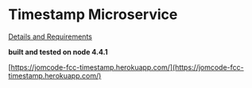 # Timestamp Microservice
[Details and Requirements](https://www.freecodecamp.com/challenges/timestamp-microservice)

**built and tested on node 4.4.1**

[https://jomcode-fcc-timestamp.herokuapp.com/](https://jomcode-fcc-timestamp.herokuapp.com/)
